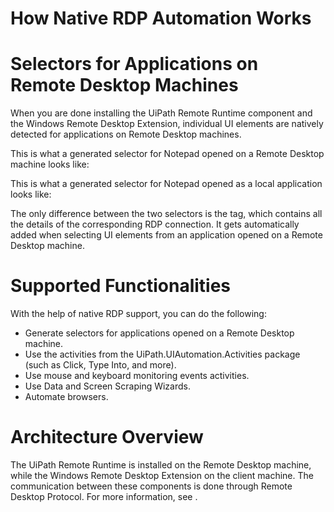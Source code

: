 ﻿# How Native RDP Automation Works

# Selectors for Applications on Remote Desktop Machines

When you are done installing the UiPath Remote Runtime component and the Windows Remote Desktop Extension, individual UI elements are natively detected for applications on Remote Desktop machines.

This is what a generated selector for Notepad opened on a Remote Desktop machine looks like:

<rdp app='mstsc.exe' cls='TscShellContainerClass' title='* - Remote Desktop Connection' />
<wnd app='notepad.exe' cls='Notepad' title='Untitled - Notepad' />

This is what a generated selector for Notepad opened as a local application looks like:

<wnd app='notepad.exe' cls='Notepad' title='Untitled - Notepad' />

The only difference between the two selectors is the <rdp> tag, which contains all the details of the corresponding RDP connection. It gets automatically added when selecting UI elements from an application opened on a Remote Desktop machine.

# Supported Functionalities

With the help of native RDP support, you can do the following:

* Generate selectors for applications opened on a Remote Desktop machine.
* Use the activities from the UiPath.UIAutomation.Activities package (such as Click, Type Into, and more).
* Use mouse and keyboard monitoring events activities.
* Use Data and Screen Scraping Wizards.
* Automate browsers.

# Architecture Overview

The UiPath Remote Runtime is installed on the Remote Desktop machine, while the Windows Remote Desktop Extension on the client machine. The communication between these components is done through Remote Desktop Protocol. For more information, see .
